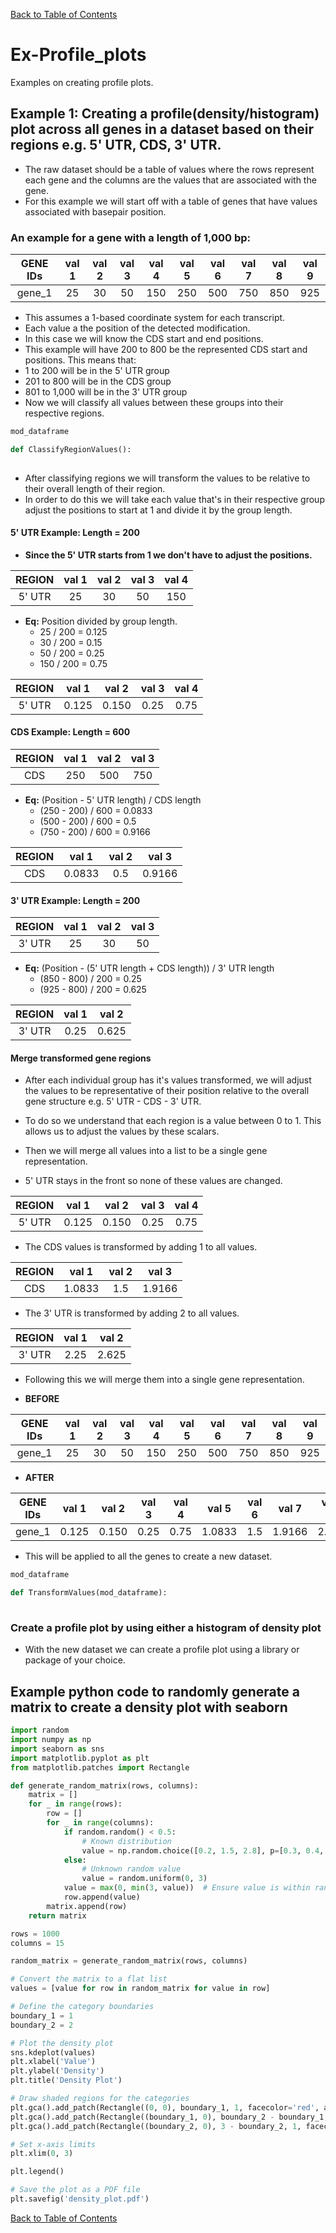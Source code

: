 [Back to Table of Contents](README.md#table-of-contents)
# Ex-Profile_plots
Examples on creating profile plots.

## Example 1: Creating a profile(density/histogram) plot across all genes in a dataset based on their regions e.g. 5' UTR, CDS, 3' UTR.
 - The raw dataset should be a table of values where the rows represent each gene and the columns are the values that are associated with the gene. 
 - For this example we will start off with a table of genes that have values associated with basepair position.

### An example for a gene with a length of 1,000 bp: 
|GENE IDs        |val 1|val 2|val 3|val 4|val 5|val 6|val 7|val 8|val 9|
|:--------------:|:---:|:---:|:---:|:---:|:---:|:---:|:---:|:---:|:---:|
| gene_1         | 25  | 30  | 50  | 150 | 250 | 500 | 750 | 850 | 925 |

 - This assumes a 1-based coordinate system for each transcript.
 - Each value a the position of the detected modification.
 - In this case we will know the CDS start and end positions. 
 - This example will have 200 to 800 be the represented CDS start and positions. This means that:
  -  1 to 200 will be in the 5' UTR group
  -  201 to 800 will be in the CDS group
  -  801 to 1,000 will be in the 3' UTR group
 - Now we will classify all values between these groups into their respective regions.
```python
mod_dataframe

def ClassifyRegionValues():
 
```
- After classifying regions we will transform the values to be relative to their overall length of their region. 
- In order to do this we will take each value that's in their respective group adjust the positions to start at 1 and divide it by the group length. 
#### 5' UTR Example: Length = 200
  - **Since the 5' UTR starts from 1 we don't have to adjust the positions.**
  
| REGION |val 1|val 2|val 3|val 4|
|:------:|:---:|:---:|:---:|:---:|
| 5' UTR | 25  | 30  | 50  | 150 |

  - **Eq:** Position divided by group length.
    * 25 / 200 = 0.125
    * 30 / 200 = 0.15
    * 50 / 200 = 0.25
    * 150 / 200 = 0.75
  
| REGION | val 1 | val 2 | val 3| val 4|
|:------:|:-----:|:-----:|:----:|:----:|
| 5' UTR | 0.125 | 0.150 | 0.25 | 0.75 |

#### CDS Example: Length = 600
| REGION | val 1 | val 2 | val 3|
|:------:|:-----:|:-----:|:----:|
| CDS    | 250   | 500   | 750  |

 - **Eq:** (Position - 5' UTR length) / CDS length
   * (250 - 200) / 600 = 0.0833
   * (500 - 200) / 600 = 0.5
   * (750 - 200) / 600 = 0.9166

| REGION | val 1  | val 2 | val 3 |
|:------:|:------:|:-----:|:-----:|
| CDS    | 0.0833 | 0.5   | 0.9166|

#### 3' UTR Example: Length = 200
| REGION | val 1 | val 2 | val 3 |
|:------:|:-----:|:-----:|:-----:|
| 3' UTR | 25    | 30    | 50    |

 - **Eq:** (Position - (5' UTR length + CDS length)) / 3' UTR length
   * (850 - 800) / 200 = 0.25
   * (925 - 800) / 200 = 0.625

| REGION | val 1 | val 2 | 
|:------:|:-----:|:-----:|
| 3' UTR | 0.25  | 0.625 | 

#### Merge transformed gene regions
 - After each individual group has it's values transformed, we will adjust the values to be representative of their position relative to the overall gene structure e.g. 5' UTR - CDS - 3' UTR.
 - To do so we understand that each region is a value between 0 to 1. This allows us to adjust the values by these scalars.
 - Then we will merge all values into a list to be a single gene representation.

 - 5' UTR stays in the front so none of these values are changed.

 | REGION | val 1 | val 2 | val 3| val 4|
 |:------:|:-----:|:-----:|:----:|:----:|
 | 5' UTR | 0.125 | 0.150 | 0.25 | 0.75 |

- The CDS values is transformed by adding 1 to all values.

| REGION | val 1  | val 2 | val 3  |
|:------:|:------:|:-----:|:------:|
| CDS    | 1.0833 | 1.5   | 1.9166 |

- The 3' UTR is transformed by adding 2 to all values.

| REGION | val 1 | val 2 | 
|:------:|:-----:|:-----:|
| 3' UTR | 2.25  | 2.625 | 

- Following this we will merge them into a single gene representation.

- **BEFORE**

|GENE IDs        | val 1 | val 2 | val 3| val 4| val 5  |val 6| val 7  | val 8| val 9 |
|:--------------:|:-----:|:-----:|:----:|:----:|:------:|:---:|:------:|:----:|:-----:|
| gene_1         | 25    | 30    | 50   | 150  | 250    | 500 | 750    | 850  | 925   |

- **AFTER**

|GENE IDs        | val 1 | val 2 | val 3| val 4| val 5  |val 6| val 7  | val 8| val 9 |
|:--------------:|:-----:|:-----:|:----:|:----:|:------:|:---:|:------:|:----:|:-----:|
| gene_1         | 0.125 | 0.150 | 0.25 | 0.75 | 1.0833 | 1.5 | 1.9166 | 2.25 | 2.625 |

 - This will be applied to all the genes to create a new dataset.

```python
mod_dataframe

def TransformValues(mod_dataframe):
  
```

### Create a profile plot by using either a histogram of density plot
 - With the new dataset we can create a profile plot using a library or package of your choice.


## Example python code to randomly generate a matrix to create a density plot with seaborn
```python
import random
import numpy as np
import seaborn as sns
import matplotlib.pyplot as plt
from matplotlib.patches import Rectangle

def generate_random_matrix(rows, columns):
    matrix = []
    for _ in range(rows):
        row = []
        for _ in range(columns):
            if random.random() < 0.5:
                # Known distribution
                value = np.random.choice([0.2, 1.5, 2.8], p=[0.3, 0.4, 0.3])
            else:
                # Unknown random value
                value = random.uniform(0, 3)
            value = max(0, min(3, value))  # Ensure value is within range
            row.append(value)
        matrix.append(row)
    return matrix

rows = 1000
columns = 15

random_matrix = generate_random_matrix(rows, columns)

# Convert the matrix to a flat list
values = [value for row in random_matrix for value in row]

# Define the category boundaries
boundary_1 = 1
boundary_2 = 2

# Plot the density plot
sns.kdeplot(values)
plt.xlabel('Value')
plt.ylabel('Density')
plt.title('Density Plot')

# Draw shaded regions for the categories
plt.gca().add_patch(Rectangle((0, 0), boundary_1, 1, facecolor='red', alpha=0.2, label="5' UTR"))
plt.gca().add_patch(Rectangle((boundary_1, 0), boundary_2 - boundary_1, 1, facecolor='green', alpha=0.2, label="CDS Region"))
plt.gca().add_patch(Rectangle((boundary_2, 0), 3 - boundary_2, 1, facecolor='blue', alpha=0.2, label="3' UTR"))

# Set x-axis limits
plt.xlim(0, 3)

plt.legend()

# Save the plot as a PDF file
plt.savefig('density_plot.pdf')

```

[Back to Table of Contents](README.md#table-of-contents)
